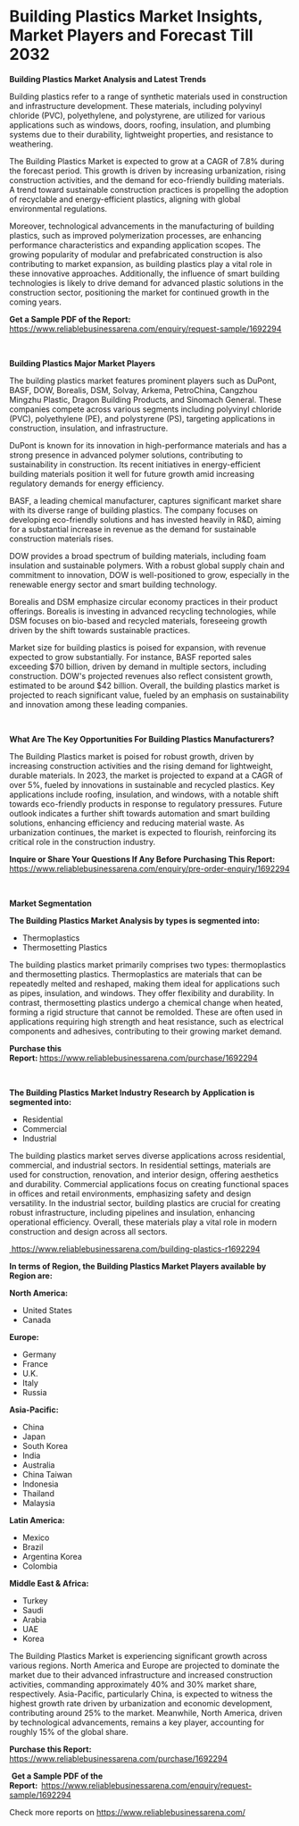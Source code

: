 <p><h1>Building Plastics Market Insights, Market Players and Forecast Till 2032</h1></p><p><strong>Building Plastics Market Analysis and Latest Trends</strong></p>
<p><p>Building plastics refer to a range of synthetic materials used in construction and infrastructure development. These materials, including polyvinyl chloride (PVC), polyethylene, and polystyrene, are utilized for various applications such as windows, doors, roofing, insulation, and plumbing systems due to their durability, lightweight properties, and resistance to weathering.</p><p>The Building Plastics Market is expected to grow at a CAGR of 7.8% during the forecast period. This growth is driven by increasing urbanization, rising construction activities, and the demand for eco-friendly building materials. A trend toward sustainable construction practices is propelling the adoption of recyclable and energy-efficient plastics, aligning with global environmental regulations.</p><p>Moreover, technological advancements in the manufacturing of building plastics, such as improved polymerization processes, are enhancing performance characteristics and expanding application scopes. The growing popularity of modular and prefabricated construction is also contributing to market expansion, as building plastics play a vital role in these innovative approaches. Additionally, the influence of smart building technologies is likely to drive demand for advanced plastic solutions in the construction sector, positioning the market for continued growth in the coming years.</p></p>
<p><strong>Get a Sample PDF of the Report:&nbsp;</strong> <a href="https://www.reliablebusinessarena.com/enquiry/request-sample/1692294?utm_campaign=2031&utm_medium=2&utm_source=Github&utm_content=ia&utm_term=31012025&utm_id=building-plastics">https://www.reliablebusinessarena.com/enquiry/request-sample/1692294</a></p>
<p>&nbsp;</p>
<p><strong>Building Plastics Major Market Players</strong></p>
<p><p>The building plastics market features prominent players such as DuPont, BASF, DOW, Borealis, DSM, Solvay, Arkema, PetroChina, Cangzhou Mingzhu Plastic, Dragon Building Products, and Sinomach General. These companies compete across various segments including polyvinyl chloride (PVC), polyethylene (PE), and polystyrene (PS), targeting applications in construction, insulation, and infrastructure.</p><p>DuPont is known for its innovation in high-performance materials and has a strong presence in advanced polymer solutions, contributing to sustainability in construction. Its recent initiatives in energy-efficient building materials position it well for future growth amid increasing regulatory demands for energy efficiency.</p><p>BASF, a leading chemical manufacturer, captures significant market share with its diverse range of building plastics. The company focuses on developing eco-friendly solutions and has invested heavily in R&D, aiming for a substantial increase in revenue as the demand for sustainable construction materials rises.</p><p>DOW provides a broad spectrum of building materials, including foam insulation and sustainable polymers. With a robust global supply chain and commitment to innovation, DOW is well-positioned to grow, especially in the renewable energy sector and smart building technology.</p><p>Borealis and DSM emphasize circular economy practices in their product offerings. Borealis is investing in advanced recycling technologies, while DSM focuses on bio-based and recycled materials, foreseeing growth driven by the shift towards sustainable practices.</p><p>Market size for building plastics is poised for expansion, with revenue expected to grow substantially. For instance, BASF reported sales exceeding $70 billion, driven by demand in multiple sectors, including construction. DOW's projected revenues also reflect consistent growth, estimated to be around $42 billion. Overall, the building plastics market is projected to reach significant value, fueled by an emphasis on sustainability and innovation among these leading companies.</p></p>
<p>&nbsp;</p>
<p><strong>What Are The Key Opportunities For Building Plastics Manufacturers?</strong></p>
<p><p>The Building Plastics market is poised for robust growth, driven by increasing construction activities and the rising demand for lightweight, durable materials. In 2023, the market is projected to expand at a CAGR of over 5%, fueled by innovations in sustainable and recycled plastics. Key applications include roofing, insulation, and windows, with a notable shift towards eco-friendly products in response to regulatory pressures. Future outlook indicates a further shift towards automation and smart building solutions, enhancing efficiency and reducing material waste. As urbanization continues, the market is expected to flourish, reinforcing its critical role in the construction industry.</p></p>
<p><strong>Inquire or Share Your Questions If Any Before Purchasing This Report:</strong> <a href="https://www.reliablebusinessarena.com/enquiry/pre-order-enquiry/1692294?utm_campaign=2031&utm_medium=2&utm_source=Github&utm_content=ia&utm_term=31012025&utm_id=building-plastics">https://www.reliablebusinessarena.com/enquiry/pre-order-enquiry/1692294</a></p>
<p>&nbsp;</p>
<p><strong>Market Segmentation</strong></p>
<p><strong>The Building Plastics Market Analysis by types is segmented into:</strong></p>
<p><ul><li>Thermoplastics</li><li>Thermosetting Plastics</li></ul></p>
<p><p>The building plastics market primarily comprises two types: thermoplastics and thermosetting plastics. Thermoplastics are materials that can be repeatedly melted and reshaped, making them ideal for applications such as pipes, insulation, and windows. They offer flexibility and durability. In contrast, thermosetting plastics undergo a chemical change when heated, forming a rigid structure that cannot be remolded. These are often used in applications requiring high strength and heat resistance, such as electrical components and adhesives, contributing to their growing market demand.</p></p>
<p><strong>Purchase this Report:&nbsp;</strong><a href="https://www.reliablebusinessarena.com/purchase/1692294?utm_campaign=2031&utm_medium=2&utm_source=Github&utm_content=ia&utm_term=31012025&utm_id=building-plastics">https://www.reliablebusinessarena.com/purchase/1692294</a></p>
<p>&nbsp;</p>
<p><strong>The Building Plastics Market Industry Research by Application is segmented into:</strong></p>
<p><ul><li>Residential</li><li>Commercial</li><li>Industrial</li></ul></p>
<p><p>The building plastics market serves diverse applications across residential, commercial, and industrial sectors. In residential settings, materials are used for construction, renovation, and interior design, offering aesthetics and durability. Commercial applications focus on creating functional spaces in offices and retail environments, emphasizing safety and design versatility. In the industrial sector, building plastics are crucial for creating robust infrastructure, including pipelines and insulation, enhancing operational efficiency. Overall, these materials play a vital role in modern construction and design across all sectors.</p></p>
<p><a href="https://www.reliablebusinessarena.com/building-plastics-r1692294?utm_campaign=2031&utm_medium=2&utm_source=Github&utm_content=ia&utm_term=31012025&utm_id=building-plastics">&nbsp;https://www.reliablebusinessarena.com/building-plastics-r1692294</a></p>
<p><strong>In terms of Region, the Building Plastics Market Players available by Region are:</strong></p>
<p>
    <p> <strong> North America: </strong>
        <ul>
            <li>United States</li>
            <li>Canada</li>
        </ul>
        </p> 
    <p> <strong> Europe: </strong>
        <ul>
            <li>Germany</li>
            <li>France</li>
            <li>U.K.</li>
            <li>Italy</li>
            <li>Russia</li>
        </ul>
        </p> 
    <p> <strong> Asia-Pacific: </strong>
        <ul>
            <li>China</li>
            <li>Japan</li>
            <li>South Korea</li>
            <li>India</li>
            <li>Australia</li>
            <li>China Taiwan</li>
            <li>Indonesia</li>
            <li>Thailand</li>
            <li>Malaysia</li>
        </ul>
        </p> 
    <p> <strong> Latin America: </strong>
        <ul>
            <li>Mexico</li>
            <li>Brazil</li>
            <li>Argentina Korea</li>
            <li>Colombia</li>
        </ul>
        </p> 
    <p> <strong> Middle East & Africa: </strong>
        <ul>
            <li>Turkey</li>
            <li>Saudi</li>
            <li>Arabia</li>
            <li>UAE</li>
            <li>Korea</li>
        </ul>
    </p>
    </p>
<p><p>The Building Plastics Market is experiencing significant growth across various regions. North America and Europe are projected to dominate the market due to their advanced infrastructure and increased construction activities, commanding approximately 40% and 30% market share, respectively. Asia-Pacific, particularly China, is expected to witness the highest growth rate driven by urbanization and economic development, contributing around 25% to the market. Meanwhile, North America, driven by technological advancements, remains a key player, accounting for roughly 15% of the global share.</p></p>
<p><strong>Purchase this Report: </strong><a href="https://www.reliablebusinessarena.com/purchase/1692294?utm_campaign=2031&utm_medium=2&utm_source=Github&utm_content=ia&utm_term=31012025&utm_id=building-plastics">https://www.reliablebusinessarena.com/purchase/1692294</a></p>
<p>&nbsp;<strong>Get a Sample PDF of the Report:&nbsp;&nbsp;</strong><a href="https://www.reliablebusinessarena.com/enquiry/request-sample/1692294?utm_campaign=2031&utm_medium=2&utm_source=Github&utm_content=ia&utm_term=31012025&utm_id=building-plastics">https://www.reliablebusinessarena.com/enquiry/request-sample/1692294</a></p>
<p><strong></strong></p>
<p>Check more reports on <a href="https://www.reliablebusinessarena.com/?utm_campaign=2031&utm_medium=2&utm_source=Github&utm_content=ia&utm_term=31012025&utm_id=building-plastics">https://www.reliablebusinessarena.com/</a></p>